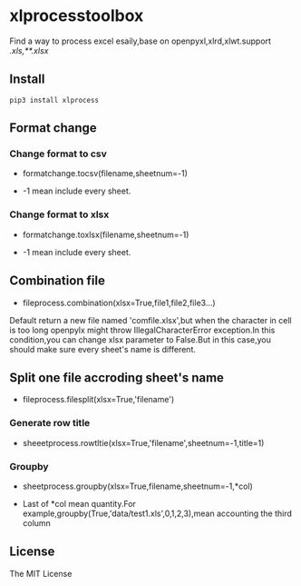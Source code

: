 # xlprocesstoolbox
Find a way to process excel esaily,base on  openpyxl,xlrd,xlwt.support *.xls,**.xlsx*
## Install
```
pip3 install xlprocess
```
## Format change
###  Change format to csv
- formatchange.tocsv(filename,sheetnum=-1)

- \-1 mean include every sheet.
### Change format to xlsx
- formatchange.toxlsx(filename,sheetnum=-1)

- \-1 mean include every sheet.
## Combination file
- fileprocess.combination(xlsx=True,file1,file2,file3...) 

Default return a new file named 'comfile.xlsx',but when the character in cell is too long openpylx might throw IllegalCharacterError exception.In this condition,you can change xlsx parameter to False.But in this case,you should make sure every sheet's name is different.
## Split one file accroding sheet's name
-  fileprocess.filesplit(xlsx=True,'filename')
### Generate row title
- sheeetprocess.rowtltie(xlsx=True,'filename',sheetnum=-1,title=1)
### Groupby
- sheetprocess.groupby(xlsx=True,filename,sheetnum=-1,*col)

- Last of *col mean quantity.For example,groupby(True,'data/test1.xls',0,1,2,3),mean accounting the third column 

## License

The MIT License
